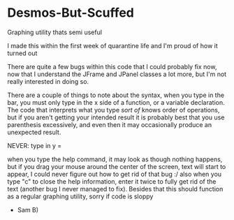 # Desmos-But-Scuffed
 Graphing utility thats semi useful

I made this within the first week of quarantine life and I'm proud of how it turned out

There are quite a few bugs within this code that I could probably fix now, now that I 
understand the JFrame and JPanel classes a lot more, but I'm not really interested in
doing so. 

There are a couple of things to note about the syntax, when you type in the bar, you 
must only type in the x side of a function, or a variable declaration. The code that 
interprets what you type *sort of* knows order of operations, but if you aren't 
getting your intended result it is probably best that you use parenthesis excessively,
and even then it may occasionally produce an unexpected result.

NEVER: type in y =

when you type the help command, it may look as though nothing happens, but if you drag 
your mouse around the center of the screen, text will start to appear, I could never 
figure out how to get rid of that bug :/ also when you type "c" to close the help 
information, enter it twice to fully get rid of the text (another bug I never managed
to fix). Besides that this should function as a regular graphing utility, sorry if code
is sloppy

- Sam B)